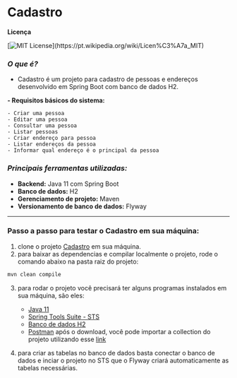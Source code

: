 # Cadastro

**Licença**

[![MIT License](https://img.shields.io/apm/l/atomic-design-ui.svg?)](https://pt.wikipedia.org/wiki/Licen%C3%A7a_MIT)

### _**O que é?**_

- Cadastro é um projeto para cadastro de pessoas e endereços desenvolvido em Spring Boot com banco de dados H2.

**- Requisitos básicos do sistema:**

    - Criar uma pessoa
    - Editar uma pessoa
    - Consultar uma pessoa
    - Listar pessoas
    - Criar endereço para pessoa
    - Listar endereços da pessoa
    - Informar qual endereço é o principal da pessoa

### _**Principais ferramentas utilizadas:**_

- **Backend:** Java 11 com Spring Boot
- **Banco de dados:** H2
- **Gerenciamento de projeto:** Maven
- **Versionamento de banco de dados:** Flyway

---

### **Passo a passo para testar o Cadastro em sua máquina:**

1. clone o projeto [Cadastro](https://github.com/evandroafonso/cadastro-backend) em sua máquina.
2. para baixar as dependencias e compilar localmente o projeto, rode o comando abaixo na pasta raiz do projeto:

```bash
mvn clean compile
```

3. para rodar o projeto você precisará ter alguns programas instalados em sua máquina, são eles:

   - [Java 11](https://www.oracle.com/br/java/technologies/javase/jdk11-archive-downloads.html)
   - [Spring Tools Suite - STS](https://spring.io/tools)
   - [Banco de dados H2](https://www.h2database.com/html/main.html)
   - [Postman](https://www.postman.com/downloads/) após o download, você pode importar a collection do projeto utilizando esse [link](https://api.postman.com/collections/17110208-efa0ad09-26d6-433e-8200-270cb30bfcc3?access_key=PMAT-01GPDN9NH5F909GG11BY21NKZ2)

4. para criar as tabelas no banco de dados basta conectar o banco de dados e inciar o projeto no STS que o Flyway criará automaticamente as tabelas necessárias.
